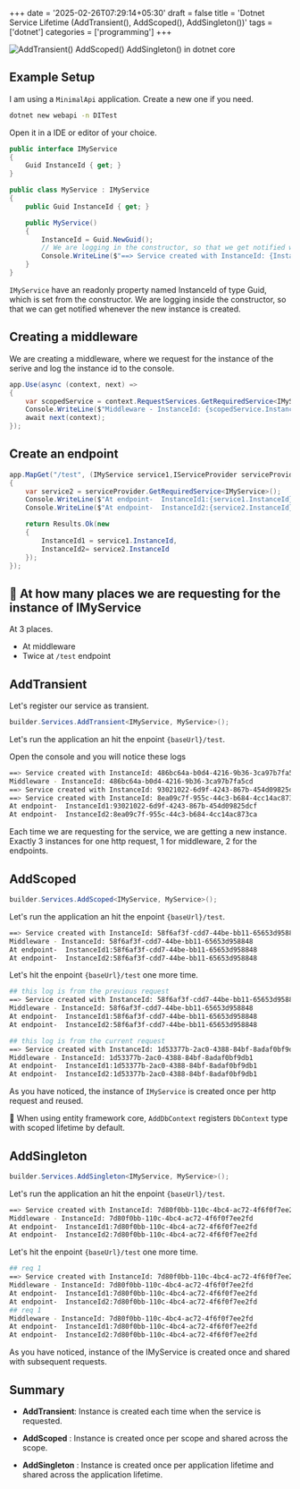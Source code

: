 +++
date = '2025-02-26T07:29:14+05:30'
draft = false
title = 'Dotnet Service Lifetime (AddTransient(), AddScoped(), AddSingleton())'
tags = ['dotnet']
categories = ['programming']
+++

![AddTransient() AddScoped() AddSingleton() in dotnet core](/images/transient.png)

## Example Setup

I am using a `MinimalApi` application. Create a new one if you need.

```bash
dotnet new webapi -n DITest
```

Open it in a IDE or editor of your choice.

```cs
public interface IMyService
{
    Guid InstanceId { get; }
}

public class MyService : IMyService
{
    public Guid InstanceId { get; }

    public MyService()
    {
        InstanceId = Guid.NewGuid();
        // We are logging in the constructor, so that we get notified whenever the instance is created
        Console.WriteLine($"==> Service created with InstanceId: {InstanceId}");
    }
}
```

`IMyService` have an readonly property named InstanceId of type Guid, which is set from the constructor.
We are logging inside the constructor, so that we can get notified whenever the new instance is created.

## Creating a middleware

We are creating a middleware, where we request for the instance of the serive and log the instance id to the console.

```cs
app.Use(async (context, next) =>
{
    var scopedService = context.RequestServices.GetRequiredService<IMyService>();
    Console.WriteLine($"Middleware - InstanceId: {scopedService.InstanceId}");
    await next(context);
});
```

## Create an endpoint

```cs
app.MapGet("/test", (IMyService service1,IServiceProvider serviceProvider) =>
{
    var service2 = serviceProvider.GetRequiredService<IMyService>();
    Console.WriteLine($"At endpoint-  InstanceId1:{service1.InstanceId}");
    Console.WriteLine($"At endpoint-  InstanceId2:{service2.InstanceId}");

    return Results.Ok(new
    {
        InstanceId1 = service1.InstanceId,
        InstanceId2= service2.InstanceId
    });
});
```

## 📢 At how many places we are requesting for the instance of IMyService

At 3 places.

- At middleware
- Twice at `/test` endpoint

## AddTransient

Let's register our service as transient.

```cs
builder.Services.AddTransient<IMyService, MyService>();
```

Let's run the application an hit the enpoint `{baseUrl}/test`.

Open the console and you will notice these logs

```bash
==> Service created with InstanceId: 486bc64a-b0d4-4216-9b36-3ca97b7fa5cd
Middleware - InstanceId: 486bc64a-b0d4-4216-9b36-3ca97b7fa5cd
==> Service created with InstanceId: 93021022-6d9f-4243-867b-454d09825dcf
==> Service created with InstanceId: 8ea09c7f-955c-44c3-b684-4cc14ac873ca
At endpoint-  InstanceId1:93021022-6d9f-4243-867b-454d09825dcf
At endpoint-  InstanceId2:8ea09c7f-955c-44c3-b684-4cc14ac873ca
```

Each time we are requesting for the service, we are getting a new instance. Exactly 3 instances for one http request, 1 for middleware, 2 for the endpoints.

## AddScoped

```cs
builder.Services.AddScoped<IMyService, MyService>();
```

Let's run the application an hit the enpoint `{baseUrl}/test`.

```bash
==> Service created with InstanceId: 58f6af3f-cdd7-44be-bb11-65653d958848
Middleware - InstanceId: 58f6af3f-cdd7-44be-bb11-65653d958848
At endpoint-  InstanceId1:58f6af3f-cdd7-44be-bb11-65653d958848
At endpoint-  InstanceId2:58f6af3f-cdd7-44be-bb11-65653d958848
```

Let's hit the enpoint `{baseUrl}/test` one more time.

```bash
## this log is from the previous request
==> Service created with InstanceId: 58f6af3f-cdd7-44be-bb11-65653d958848
Middleware - InstanceId: 58f6af3f-cdd7-44be-bb11-65653d958848
At endpoint-  InstanceId1:58f6af3f-cdd7-44be-bb11-65653d958848
At endpoint-  InstanceId2:58f6af3f-cdd7-44be-bb11-65653d958848

## this log is from the current request
==> Service created with InstanceId: 1d53377b-2ac0-4388-84bf-8adaf0bf9db1
Middleware - InstanceId: 1d53377b-2ac0-4388-84bf-8adaf0bf9db1
At endpoint-  InstanceId1:1d53377b-2ac0-4388-84bf-8adaf0bf9db1
At endpoint-  InstanceId2:1d53377b-2ac0-4388-84bf-8adaf0bf9db1
```

As you have noticed, the instance of `IMyService` is created once per http request and reused.

📢 When using entity framework core, `AddDbContext` registers `DbContext` type with scoped lifetime by default.

## AddSingleton

```cs
builder.Services.AddSingleton<IMyService, MyService>();
```

Let's run the application an hit the enpoint `{baseUrl}/test`.

```bash
==> Service created with InstanceId: 7d80f0bb-110c-4bc4-ac72-4f6f0f7ee2fd
Middleware - InstanceId: 7d80f0bb-110c-4bc4-ac72-4f6f0f7ee2fd
At endpoint-  InstanceId1:7d80f0bb-110c-4bc4-ac72-4f6f0f7ee2fd
At endpoint-  InstanceId2:7d80f0bb-110c-4bc4-ac72-4f6f0f7ee2fd
```

Let's hit the enpoint `{baseUrl}/test` one more time.

```bash
## req 1
==> Service created with InstanceId: 7d80f0bb-110c-4bc4-ac72-4f6f0f7ee2fd
Middleware - InstanceId: 7d80f0bb-110c-4bc4-ac72-4f6f0f7ee2fd
At endpoint-  InstanceId1:7d80f0bb-110c-4bc4-ac72-4f6f0f7ee2fd
At endpoint-  InstanceId2:7d80f0bb-110c-4bc4-ac72-4f6f0f7ee2fd
## req 1
Middleware - InstanceId: 7d80f0bb-110c-4bc4-ac72-4f6f0f7ee2fd
At endpoint-  InstanceId1:7d80f0bb-110c-4bc4-ac72-4f6f0f7ee2fd
At endpoint-  InstanceId2:7d80f0bb-110c-4bc4-ac72-4f6f0f7ee2fd
```

As you have noticed, instance of the IMyService is created once and shared with subsequent requests.

## Summary

- **AddTransient**: Instance is created each time when the service is requested.

- **AddScoped** : Instance is created once per scope and shared across the scope.

- **AddSingleton** : Instance is created once per application lifetime and shared across the application lifetime.
